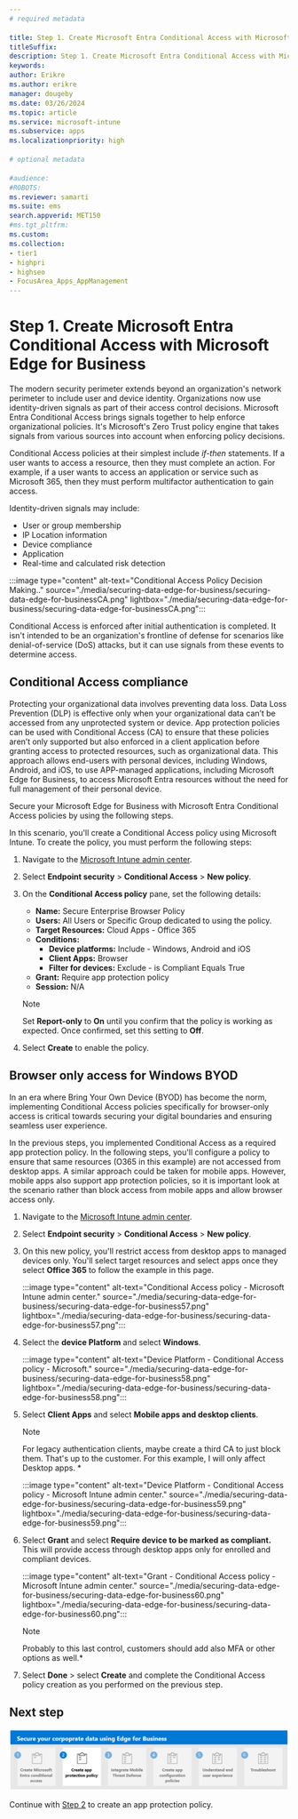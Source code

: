 ```yaml
---
# required metadata

title: Step 1. Create Microsoft Entra Conditional Access with Microsoft Edge for Business
titleSuffix:
description: Step 1. Create Microsoft Entra Conditional Access with Microsoft Edge for Business.
keywords:
author: Erikre
ms.author: erikre
manager: dougeby
ms.date: 03/26/2024
ms.topic: article
ms.service: microsoft-intune
ms.subservice: apps
ms.localizationpriority: high

# optional metadata

#audience:
#ROBOTS: 
ms.reviewer: samarti
ms.suite: ems
search.appverid: MET150
#ms.tgt_pltfrm:
ms.custom: 
ms.collection:
- tier1
- highpri
- highseo
- FocusArea_Apps_AppManagement
---
```


# Step 1. Create Microsoft Entra Conditional Access with Microsoft Edge for Business

The modern security perimeter extends beyond an organization's network perimeter to include user and device identity. Organizations now use identity-driven signals as part of their access control decisions. Microsoft Entra Conditional Access brings signals together to help enforce organizational policies. It's Microsoft's Zero Trust policy engine that takes signals from various sources into account when enforcing policy decisions.

Conditional Access policies at their simplest include *if-then* statements. If a user wants to access a resource, then they must complete an action. For example, if a user wants to access an application or service such as Microsoft 365, then they must perform multifactor authentication to gain access.

Identity-driven signals may include:

- User or group membership
- IP Location information
- Device compliance
- Application
- Real-time and calculated risk detection

:::image type="content" alt-text="Conditional Access Policy Decision Making.." source="./media/securing-data-edge-for-business/securing-data-edge-for-businessCA.png" lightbox="./media/securing-data-edge-for-business/securing-data-edge-for-businessCA.png":::

Conditional Access is enforced after initial authentication is completed. It isn't intended to be an organization's frontline of defense for scenarios like denial-of-service (DoS) attacks, but it can use signals from these events to determine access.

## Conditional Access compliance

Protecting your organizational data involves preventing data loss. Data Loss Prevention (DLP) is effective only when your organizational data can’t be accessed from any unprotected system or device. App protection policies can be used with Conditional Access (CA) to ensure that these policies aren’t only supported but also enforced in a client application before granting access to protected resources, such as organizational data. This approach allows end-users with personal devices, including Windows, Android, and iOS, to use APP-managed applications, including Microsoft Edge for Business, to access Microsoft Entra resources without the need for full management of their personal device.

Secure your Microsoft Edge for Business with Microsoft Entra Conditional Access policies by using the following steps.

In this scenario, you'll create a Conditional Access policy using Microsoft Intune. To create the policy, you must perform the following steps:

1. Navigate to the [Microsoft Intune admin center](https://go.microsoft.com/fwlink/?linkid=2109431).

2. Select **Endpoint security** > **Conditional Access** > **New policy**.

3. On the **Conditional Access policy** pane, set the following details:

    - **Name:** Secure Enterprise Browser Policy
    - **Users:** All Users or Specific Group dedicated to using the policy.
    - **Target Resources:** Cloud Apps - Office 365
    - **Conditions:**
        - **Device platforms:** Include - Windows, Android and iOS
        - **Client Apps:** Browser
        - **Filter for devices:** Exclude - is Compliant Equals True
    - **Grant:** Require app protection policy
    - **Session:** N/A

    > [!NOTE]
    > Set **Report-only** to **On** until you confirm that the policy is working as expected. Once confirmed, set this setting to **Off**.

4. Select **Create** to enable the policy. 

## Browser only access for Windows BYOD

In an era where Bring Your Own Device (BYOD) has become the norm, implementing Conditional Access policies specifically for browser-only access is critical towards securing your digital boundaries and ensuring seamless user experience.

In the previous steps, you implemented Conditional Access as a required app protection policy. In the following steps, you'll configure a policy to ensure that same resources (O365 in this example) are not accessed from desktop apps. A similar approach could be taken for mobile apps. However, mobile apps also support app protection policies, so it is important look at the scenario rather than block access from mobile apps and allow browser access only.

1. Navigate to the [Microsoft Intune admin center](https://go.microsoft.com/fwlink/?linkid=2109431).

2. Select **Endpoint security** > **Conditional Access** > **New policy**.

4. On this new policy, you'll restrict access from desktop apps to managed devices only. You'll select target resources and select apps once they select **Office 365** to follow the example in this page.

    :::image type="content" alt-text="Conditional Access policy - Microsoft Intune admin center." source="./media/securing-data-edge-for-business/securing-data-edge-for-business57.png" lightbox="./media/securing-data-edge-for-business/securing-data-edge-for-business57.png":::
    
5. Select the **device Platform** and select **Windows**.

    :::image type="content" alt-text="Device Platform - Conditional Access policy - Microsoft." source="./media/securing-data-edge-for-business/securing-data-edge-for-business58.png" lightbox="./media/securing-data-edge-for-business/securing-data-edge-for-business58.png":::

6. Select **Client Apps** and select **Mobile apps and desktop clients**.

    > [!NOTE]
    > For legacy authentication clients, maybe create a third CA to just block them. That's up to the customer. For this example, I will only affect Desktop apps. *
    
    :::image type="content" alt-text="Device Platform - Conditional Access policy - Microsoft Intune admin center." source="./media/securing-data-edge-for-business/securing-data-edge-for-business59.png" lightbox="./media/securing-data-edge-for-business/securing-data-edge-for-business59.png":::
    
7. Select **Grant** and select **Require device to be marked as compliant.** This will provide access through desktop apps only for enrolled and compliant devices.

    :::image type="content" alt-text="Grant - Conditional Access policy - Microsoft Intune admin center." source="./media/securing-data-edge-for-business/securing-data-edge-for-business60.png" lightbox="./media/securing-data-edge-for-business/securing-data-edge-for-business60.png":::

    > [!NOTE] 
    > Probably to this last control, customers should add also MFA or other options as well.*


8. Select **Done** \> select **Create** and complete the Conditional Access policy creation as you performed on the previous step.

## Next step

[![Step 2 to create an app protection policy.](./media/securing-data-edge-for-business/securing-data-edge-for-business-steps-02.png)](mamedge-2-app.md)

Continue with [Step 2](mamedge-2-app.md) to create an app protection policy.
